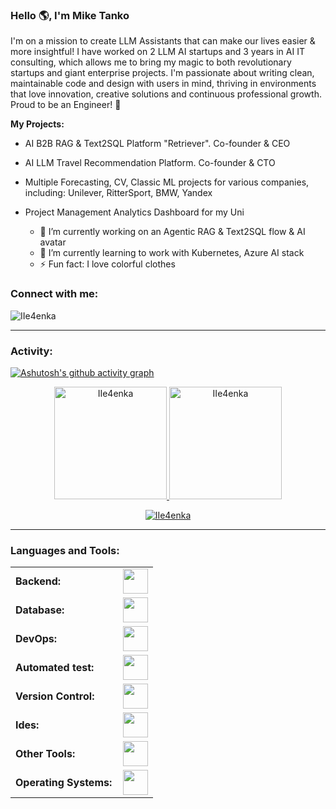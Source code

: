 <link rel="stylesheet" type='text/css' href="https://cdn.jsdelivr.net/gh/devicons/devicon@latest/devicon.min.css" />

### Hello 🌎, I'm Mike Tanko

I'm on a mission to create LLM Assistants that can make our lives easier & more insightful! I have worked on 2 LLM AI startups and 3 years in AI IT consulting, which allows me to bring my magic to both revolutionary startups and giant enterprise projects. I'm passionate about writing clean, maintainable code and design with users in mind, thriving in environments that love innovation, creative solutions and continuous professional growth. 
Proud to be an Engineer! 🚀

**My Projects:**
- AI B2B RAG & Text2SQL Platform "Retriever". Co-founder & CEO
- AI LLM Travel Recommendation Platform. Co-founder & CTO
- Multiple Forecasting, CV, Classic ML projects for various companies, including: Unilever, RitterSport, BMW, Yandex
- Project Management Analytics Dashboard for my Uni


  - 🔭 I’m currently working on an Agentic RAG & Text2SQL flow & AI avatar
  - 🌱 I’m currently learning to work with Kubernetes, Azure AI stack
  - ⚡ Fun fact: I love colorful clothes

<h3 align="left">Connect with me:</h3>
<p align="left">
<a href="https://t.me/iie4enka" target="blank"><i align="center" class="devicon-telegram-original" alt="iie4enka" height="40" width="60" ></i>
</a>
<a href="[https://www.linkedin.com/in/renato-r-611795133/](https://www.linkedin.com/in/mikhail-tanko-1a024528b/)" target="blank"><i align="center" class="devicon-linkedin-plain colored" alt="mikhail-tanko" height="40" width="60" ></i>
</a>
</p>

<p align="left"> <img src="https://komarev.com/ghpvc/?username=IIe4enka&label=Profile%20views&color=0e75b6&style=flat" alt="IIe4enka" /> </p>


------
<h3 align="left">Activity:</h3>

[![Ashutosh's github activity graph](https://github-readme-activity-graph.vercel.app/graph?username=IIe4enka&bg_color=100f0f&color=4c5e9e&line=4c569e&point=403e41&area=true&hide_border=true)](https://github.com/IIe4enka/github-readme-activity-graph)

<div align="center">
  <a href="https://github.com/IIe4enka">
    <img height="180em" src="https://github-readme-stats.vercel.app/api/top-langs?username=IIe4enka&show_icons=true&locale=en&layout=compact&theme=tokyonight" alt="IIe4enka"/>
    <img height="180em" src="https://github-readme-stats.vercel.app/api?username=IIe4enka&show_icons=true&locale=en&layout=compact&theme=tokyonight" alt="IIe4enka"/>
  </a>
</div>
<p align="center">
  <a href="https://github.com/IIe4enka">
    <img src="https://github-readme-streak-stats.herokuapp.com/?user=IIe4enka&&theme=tokyonight" alt="IIe4enka" />
  </a>
</p>

------
<h3 align="left">Languages and Tools:</h3>
<table>
    <tr>
        <td style="font-weight: bold; padding-right: 10px; vertical-align: center; border: none;">Backend:</td>
        <td><img height="40" src="https://skillicons.dev/icons?i=cs,net,pythonfastapi,flask"/></td>
    </tr>
    <tr>
        <td style="font-weight: bold; padding-right: 10px; vertical-align: center; border: none;">Database:</td>
        <td><img height="40" src="https://skillicons.dev/icons?i=mysql,postgresql,mongodb,elasticsearch, cassandra, grafana, "/></td>
    </tr>
    <tr>
        <td style="font-weight: bold; padding-right: 10px; vertical-align: center; border: none;">DevOps:</td>
        <td><img height="40" src="https://skillicons.dev/icons?i=docker,kubernetes"/></td>
    </tr>
    <tr>
        <td style="font-weight: bold; padding-right: 10px; vertical-align: center; border: none;">Automated test:</td>
        <td><img height="40" src="https://skillicons.dev/icons?i=selenium,jest,pytest"/></td>
    </tr>
    <tr>
        <td style="font-weight: bold; padding-right: 10px; vertical-align: center; border: none;">Version Control:</td>
        <td><img height="40" src="https://skillicons.dev/icons?i=git,github,gitlab"/></td>
    </tr>
    <tr>
        <td style="font-weight: bold; padding-right: 10px; vertical-align: center; border: none;">Ides:</td>
        <td><img height="40" src="https://skillicons.dev/icons?i=vscode,visualstudio"/></td>
    </tr>
    <tr>
        <td style="font-weight: bold; padding-right: 10px; vertical-align: center; border: none;">Other Tools:</td>
        <td><img height="40" src="https://skillicons.dev/icons?i=rabbitmq,grafana,bash"/></td>
    </tr>
    <tr>
        <td style="font-weight: bold; padding-right: 10px; vertical-align: center; border: none;">Operating Systems:</td>
        <td><img height="40" src="https://skillicons.dev/icons?i=windows,ubuntu,debian"/></td>
    </tr>
</table>
